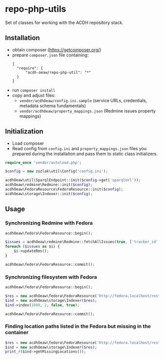 # repo-php-utils

Set of classes for working with the ACDH repository stack.

## Installation

* obtain composer (https://getcomposer.org/)
* prepare `composer.json` file containing:
  ```
  {
    "require": {
        "acdh-oeaw/repo-php-util": "*"
    }
  }
  ```
* run `composer install`
* copy and adjust files:
    * `vendor/acdhOeaw/config.ini.sample` (service URLs, credentials, metadata schema fundamentals)
    * `vendor/acdhOeaw/property_mappings.json` (Redmine issues property mappings)

## Initialization

* Load composer
* Read config from `config.ini` and `property_mappings.json` files you prepared during the installation and pass them to static class initializers.

```php
require_once 'vendor/autoload.php';

$config = new zozlak\util\Config('config.ini');

acdhOeaw\util\SparqlEndpoint::init($config->get('sparqlUrl'));
acdhOeaw\redmine\Redmine::init($config);
acdhOeaw\FedoraResource\FedoraResource::init($config);
acdhOeaw\storage\Indexer::init($config);

```

## Usage

### Synchronizing Redmine with Fedora

```php
acdhOeaw\fedora\FedoraResource::begin();

$issues = acdhOeaw\redmine\Redmine::fetchAllIssues(true, ['tracker_id' => 5]);
foreach ($issues as $i) {
    $i->updateRms();
}

acdhOeaw\fedora\FedoraResource::commit();
```

### Synchronizing filesystem with Fedora

```php
acdhOeaw\fedora\FedoraResource::begin();

$res = new acdhOeaw\fedora\FedoraResource('http://fedora.localhost/rest/0c/c3/d0/ba/0cc3d0ba-2836-41d2-aa97-9c1d56907068');
$ind = new acdhOeaw\storage\Indexer($res);
$ind->index(1000, 2, false, true);

acdhOeaw\fedora\FedoraResource::commit();
```

### Finding location paths listed in the Fedora but missing in the container

```php
$res = new acdhOeaw\fedora\FedoraResource('http://fedora.localhost/rest/0c/c3/d0/ba/0cc3d0ba-2836-41d2-aa97-9c1d56907068');
$ind = new acdhOeaw\storage\Indexer($res);
print_r($ind->getMissingLocations());
```

